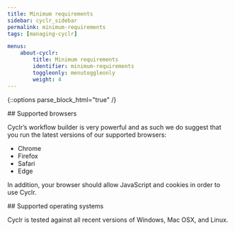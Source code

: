 ```yaml
---
title: Minimum requirements
sidebar: cyclr_sidebar
permalink: minimum-requirements
tags: [managing-cyclr]

menus:
    about-cyclr:
        title: Minimum requirements
        identifier: minimum-requirements
        toggleonly: menutoggleonly
        weight: 4
---
```

{::options parse_block_html="true" /}
<section class="card">
## Supported browsers

Cyclr’s workflow builder is very powerful and as such we do suggest that you run the latest versions of our supported browsers:

*   Chrome
*   Firefox
*   Safari
*   Edge

In addition, your browser should allow JavaScript and cookies in order to use Cyclr.


</section>
<section class="card">
## Supported operating systems

Cyclr is tested against all recent versions of Windows, Mac OSX, and Linux.

</section>
